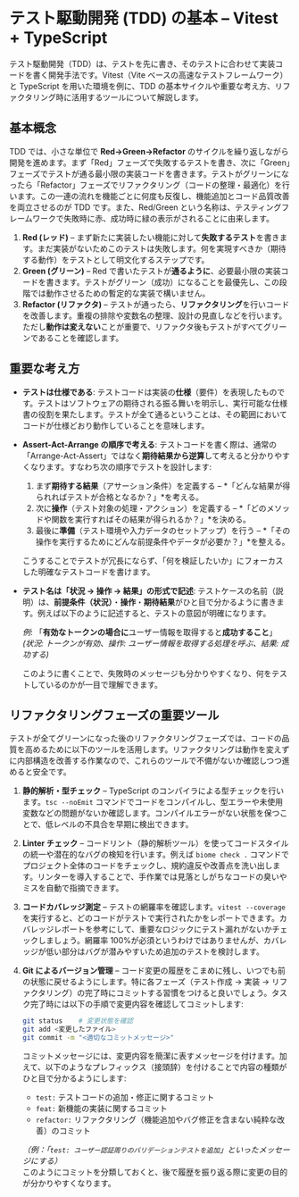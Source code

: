 # テスト駆動開発 (TDD) の基本 – Vitest + TypeScript

テスト駆動開発（TDD）は、テストを先に書き、そのテストに合わせて実装コードを書く開発手法です。Vitest（Vite ベースの高速なテストフレームワーク）と TypeScript を用いた環境を例に、TDD の基本サイクルや重要な考え方、リファクタリング時に活用するツールについて解説します。

## 基本概念

TDD では、小さな単位で **Red→Green→Refactor** のサイクルを繰り返しながら開発を進めます。まず「Red」フェーズで失敗するテストを書き、次に「Green」フェーズでテストが通る最小限の実装コードを書きます。テストがグリーンになったら「Refactor」フェーズでリファクタリング（コードの整理・最適化）を行います。この一連の流れを機能ごとに何度も反復し、機能追加とコード品質改善を両立させるのが TDD です。また、Red/Green という名称は、テスティングフレームワークで失敗時に赤、成功時に緑の表示がされることに由来します。

1. **Red (レッド)** – まず新たに実装したい機能に対して**失敗するテスト**を書きます。まだ実装がないためこのテストは失敗します。何を実現すべきか（期待する動作）をテストとして明文化するステップです。
2. **Green (グリーン)** – Red で書いたテストが**通るように**、必要最小限の実装コードを書きます。テストがグリーン（成功）になることを最優先し、この段階では動作させるための暫定的な実装で構いません。
3. **Refactor (リファクタ)** – テストが通ったら、**リファクタリング**を行いコードを改善します。重複の排除や変数名の整理、設計の見直しなどを行います。ただし**動作は変えない**ことが重要で、リファクタ後もテストがすべてグリーンであることを確認します。

## 重要な考え方

-   **テストは仕様である**: テストコードは実装の**仕様**（要件）を表現したものです。テストはソフトウェアの期待される振る舞いを明示し、実行可能な仕様書の役割を果たします。テストが全て通るということは、その範囲においてコードが仕様どおり動作していることを意味します。

-   **Assert-Act-Arrange の順序で考える**: テストコードを書く際は、通常の「Arrange-Act-Assert」ではなく**期待結果から逆算**して考えると分かりやすくなります。すなわち次の順序でテストを設計します:

    1. まず**期待する結果**（アサーション条件）を定義する – *「どんな結果が得られればテストが合格となるか？」*を考える。
    2. 次に**操作**（テスト対象の処理・アクション）を定義する – *「どのメソッドや関数を実行すればその結果が得られるか？」*を決める。
    3. 最後に**準備**（テスト環境や入力データのセットアップ）を行う – *「その操作を実行するためにどんな前提条件やデータが必要か？」*を整える。

    こうすることでテストが冗長にならず、「何を検証したいか」にフォーカスした明確なテストコードを書けます。

-   **テスト名は「状況 → 操作 → 結果」の形式で記述**: テストケースの名前（説明）は、**前提条件（状況）**・**操作**・**期待結果**がひと目で分かるように書きます。例えば以下のように記述すると、テストの意図が明確になります。

    _例_: 「**有効なトークンの場合に**ユーザー情報を取得すると**成功すること**」  
     _(状況: トークンが有効、操作: ユーザー情報を取得する処理を呼ぶ、結果: 成功する)_

    このように書くことで、失敗時のメッセージも分かりやすくなり、何をテストしているのかが一目で理解できます。

## リファクタリングフェーズの重要ツール

テストが全てグリーンになった後のリファクタリングフェーズでは、コードの品質を高めるために以下のツールを活用します。リファクタリングは動作を変えずに内部構造を改善する作業なので、これらのツールで不備がないか確認しつつ進めると安全です。

1. **静的解析・型チェック** – TypeScript のコンパイラによる型チェックを行います。`tsc --noEmit` コマンドでコードをコンパイルし、型エラーや未使用変数などの問題がないか確認します。コンパイルエラーがない状態を保つことで、低レベルの不具合を早期に検出できます。

2. **Linter チェック** – コードリント（静的解析ツール）を使ってコードスタイルの統一や潜在的なバグの検知を行います。例えば `biome check .` コマンドでプロジェクト全体のコードをチェックし、規約違反や改善点を洗い出します。リンターを導入することで、手作業では見落としがちなコードの臭いやミスを自動で指摘できます。

3. **コードカバレッジ測定** – テストの網羅率を確認します。`vitest --coverage` を実行すると、どのコードがテストで実行されたかをレポートできます。カバレッジレポートを参考にして、重要なロジックにテスト漏れがないかチェックしましょう。網羅率 100%が必須というわけではありませんが、カバレッジが低い部分はバグが潜みやすいため追加のテストを検討します。

4. **Git によるバージョン管理** – コード変更の履歴をこまめに残し、いつでも前の状態に戻せるようにします。特に各フェーズ（テスト作成 → 実装 → リファクタリング）の完了時にコミットする習慣をつけると良いでしょう。タスク完了時には以下の手順で変更内容を確認してコミットします:

    ```bash
    git status    # 変更状態を確認
    git add <変更したファイル>
    git commit -m "<適切なコミットメッセージ>"
    ```

    コミットメッセージには、変更内容を簡潔に表すメッセージを付けます。加えて、以下のようなプレフィックス（接頭辞）を付けることで内容の種類がひと目で分かるようにします:

    - `test:` テストコードの追加・修正に関するコミット
    - `feat:` 新機能の実装に関するコミット
    - `refactor:` リファクタリング（機能追加やバグ修正を含まない純粋な改善）のコミット

    _（例：「`test: ユーザー認証周りのバリデーションテストを追加`」といったメッセージにする）_  
    このようにコミットを分類しておくと、後で履歴を振り返る際に変更の目的が分かりやすくなります。
